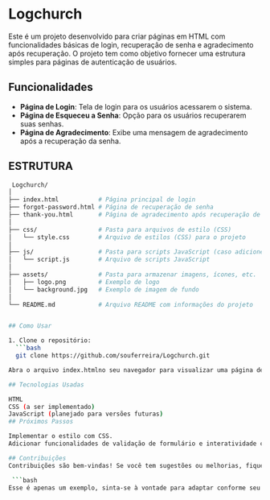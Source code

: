 # Logchurch

Este é um projeto desenvolvido para criar páginas em HTML com funcionalidades básicas de login, recuperação de senha e agradecimento após recuperação. O projeto tem como objetivo fornecer uma estrutura simples para páginas de autenticação de usuários.

## Funcionalidades

- **Página de Login**: Tela de login para os usuários acessarem o sistema.
- **Página de Esqueceu a Senha**: Opção para os usuários recuperarem suas senhas.
- **Página de Agradecimento**: Exibe uma mensagem de agradecimento após a recuperação da senha.

## ESTRUTURA
 ```bash
  Logchurch/
│
├── index.html           # Página principal de login
├── forgot-password.html # Página de recuperação de senha
├── thank-you.html       # Página de agradecimento após recuperação de senha
│
├── css/                 # Pasta para arquivos de estilo (CSS)
│   └── style.css        # Arquivo de estilos (CSS) para o projeto
│
├── js/                  # Pasta para scripts JavaScript (caso adicione interatividade)
│   └── script.js        # Arquivo de scripts JavaScript
│
├── assets/              # Pasta para armazenar imagens, ícones, etc.
│   ├── logo.png         # Exemplo de logo
│   └── background.jpg   # Exemplo de imagem de fundo
│
└── README.md            # Arquivo README com informações do projeto


## Como Usar

1. Clone o repositório:
   ```bash
   git clone https://github.com/souferreira/Logchurch.git

Abra o arquivo index.htmlno seu navegador para visualizar uma página de login.

## Tecnologias Usadas

HTML
CSS (a ser implementado)
JavaScript (planejado para versões futuras)
## Próximos Passos

Implementar o estilo com CSS.
Adicionar funcionalidades de validação de formulário e interatividade com JavaScript.

## Contribuições
Contribuições são bem-vindas! Se você tem sugestões ou melhorias, fique à vontade para abrir um issue ou enviar um pull request.

  ```bash
Esse é apenas um exemplo, sinta-se à vontade para adaptar conforme seu projeto e necessidades!
